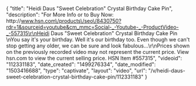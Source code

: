 {
    "title": "Heidi Daus \"Sweet Celebration\" Crystal Birthday Cake Pin",
    "description": "For More Info or to Buy Now: http:\/\/www.hsn.com\/products\/seo\/8430750?rdr=1&sourceid=youtube&cm_mmc=Social-_-Youtube-_-ProductVideo-_-557315\r\nHeidi Daus \"Sweet Celebration\" Crystal Birthday Cake Pin  \nYou say it's your birthday. Well it's our birthday too. Even though we can't stop getting any older, we can be sure and look fabulous...\r\nPrices shown on the previously recorded video may not represent the current price.  View hsn.com to view the current selling price. HSN Item #557315",
    "videoid": "112331183",
    "date_created": "1499276334",
    "date_modified": "1503416688",
    "type": "captivate",
    "layout": "video",
    "url": "\/v\/heidi-daus-sweet-celebration-crystal-birthday-cake-pin\/112331183"
}